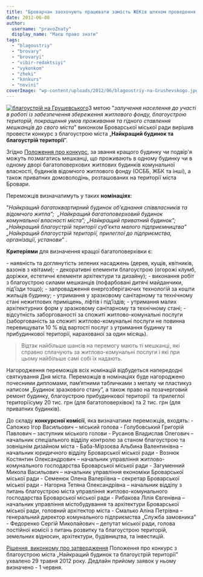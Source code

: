 ```yaml
---
title: "Броварчан заохочують працювати замість ЖЕКів шляхом проведення конкурсу на кращий будинок"
date: 2012-06-08
author: 
  username: "pravoZnaty"
  display_name: "Маєш право знати"
tags: 
  - "blagoustriy"
  - "brovary"
  - "brovaryi"
  - "vibir-redaktsiyi"
  - "vykonkom"
  - "zheki"
  - "konkurs"
  - "novini"
coverImage: "wp-content/uploads/2012/06/blagoustriy-na-Grushevskogo.jpg"
---
```


[![](https://mpz.brovary.org/wp-content/uploads/2012/06/blagoustriy-na-Grushevskogo.jpg "благоустрій на Грушевського")](https://mpz.brovary.org/wp-content/uploads/2012/06/blagoustriy-na-Grushevskogo.jpg)З метою "_залучення населення до участі в роботі із забезпечення збереження житлового фонду, благоустрою територій, покращення умов проживання та гідного ставлення мешканців до свого міста_" виконком Броварської міської ради вирішив провести конкурс з благоустрою міста „**Найкращий будинок та благоустрій території**”.

Згідно [Положення про конкурс](http://www.brovary.kiev.ua/sites/default/files/doc/2012/novini/dodatok1_do_rshennja_naikrasc_byd.doc), за звання кращого будинку чи подвір'я можуть позмагатись мешканці, що проживають в одному будинку чи в одному дворі багатоповерхових житлових будинків комунальної власності, будинків відомчого житлового фонду (ОСББ, ЖБК та інші), а також приватних домоволодінь, розташованих на території міста Бровари.

Переможців визначатимуть у таких **номінаціях**:

"_Найкращий багатоквартирний будинок об’єднання співвласників та відомчого житла";_  _„Найкращий багатоповерховий будинок комунальної власності міста”;_ _„Найкращий приватний будинок”;_ _„Найкращий благоустрій території суб’єкта малого підприємництва”_ _„Найкращий благоустрій території, прилеглої до підприємства, організації, установи”_ .

**Критеріями** для визначення кращої багатоповерхівки є:

\- наявність та доглянутість зелених насаджень (дерев, кущів, квітників, вазонів з квітами); - декоративні елементи благоустрою (огорожі клумб, доріжки, естетичні елементи архітектури та дизайну); - виконання робіт з благоустрою силами мешканців (пофарбовані дитячі майданчики, під’їзди тощо); - запровадження енергозберігаючих технологій за кошти жильців будинку; - утримання у зразковому санітарному та технічному стані нежитлових приміщень, ліфтів і під’їздів; - утримання малих архітектурних форм у зразковому санітарному та технічному стані; - відсутність заборгованості за спожиті житлово-комунальні послуги (заборгованість за спожиті житлово-комунальні послуги не повинна перевищувати 10 % від вартості послуг з утримання будинку та прибудинкової території, нарахованої за один місяць).

> Відтак найбільше шансів на перемогу мають ті мешканці, які справно сплачують за житлово-комунальні послуги і які при цьому найбільше самі собі їх надають.

Нагородження переможців всіх номінацій відбудеться напередодні святкування Дня міста. Переможців в номінаціях буде нагороджено почесними дипломами, пам’ятними табличками з металу чи пластикуз написом „Будинок зразкового стану”, а також право на позачерговий ремонт будинку, благоустрою прибудинкової території  та прилеглої територіїсуму 20 тис. грн (для багатоповерхівок) та 2 тис. грн (для приватних будинків).

До складу **конкурсної комісії**, яка визначатиме переможців, входять: - Сапожко Ігор Васильович – міський голова - Голубовський Григорій Павлович – заступник міського голови - Русанов Владислав Олегович – начальник спеціального відділу контролю за станом благоустрою та зовнішнім дизайном міста - Баба-Мірзоєва Альбина Валентинівна – начальник юридичного відділу Броварської міської ради - Вознюк Костянтин Олександрович – начальник управління житлово- комунального господарства Броварської міської ради - Загуменний Микола Васильович – начальник управління економіки Броварської міської ради - Семенюк Олена Валеріївна – секретар Броварської міської ради - Нагорна Тетяна Олександрівна – начальник відділу з питань благоустрою міста управління житлово-комунального господарства Броварської міської ради - Рибакова Лілія Євгенівна – начальник управління містобудування та архітектури Броварської міської ради, головний архітектор міста - Смалько Аліна Петрівна – генеральний директор комунального підприємства „Служба замовника” - Федоренко Сергій Миколайович – депутат міської ради, голова постійної комісії з питань розвитку та благоустрою територій, земельних відносин, архітектури, будівництва, та інвестицій.

[Рішення  виконкому про затвердження](http://docs.brovary.org/p2366/29.05.2012/247) Положення про конкурс з благоустрою міста „Найкращий будинок та благоустрій території” ухвалено 29 травня 2012 року. Дедлайн прийому заявок у ньому визначено - 1 червня.
